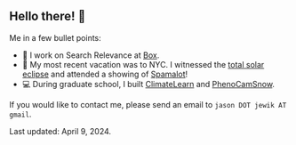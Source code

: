 ## Hello there! 👋
Me in a few bullet points:
- 💼 I work on Search Relevance at [Box](https://box.com).
- 🗽 My most recent vacation was to NYC. I witnessed the [total solar eclipse](https://en.wikipedia.org/wiki/Solar_eclipse_of_April_8,_2024) and attended a showing of [Spamalot](https://spamalotthemusical.com/)!
- 💻 During graduate school, I built [ClimateLearn](https://github.com/aditya-grover/climate-learn) and [PhenoCamSnow](https://pypi.org/project/phenocam-snow/).

If you would like to contact me, please send an email to `jason DOT jewik AT gmail`.

Last updated: April 9, 2024.
